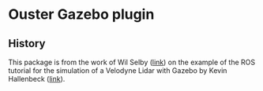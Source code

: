 # Ouster Gazebo plugin

## History

This package is from the work of Wil Selby ([link](https://github.com/wilselby/ouster_example)) on the example of the ROS tutorial for the simulation of a Velodyne Lidar with Gazebo by Kevin Hallenbeck ([link](http://wiki.ros.org/velodyne_gazebo_plugins)).